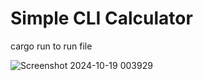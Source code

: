 # Simple CLI Calculator

cargo run 
to run file

![Screenshot 2024-10-19 003929](https://github.com/user-attachments/assets/236e0cd1-6528-4274-b5ec-fbb229923fad)

